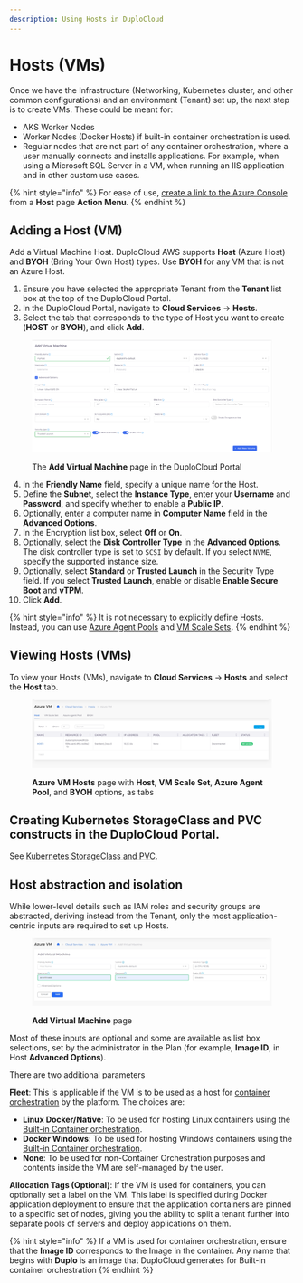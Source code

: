 ```yaml
---
description: Using Hosts in DuploCloud
---
```


# Hosts (VMs)

Once we have the Infrastructure (Networking, Kubernetes cluster, and other common configurations) and an environment (Tenant) set up, the next step is to create VMs. These could be meant for:

* AKS Worker Nodes
* Worker Nodes (Docker Hosts) if built-in container orchestration is used.
* Regular nodes that are not part of any container orchestration, where a user manually connects and installs applications. For example, when using a Microsoft SQL Server in a VM, when running an IIS application and in other custom use cases.

{% hint style="info" %}
For ease of use, [create a link to the Azure Console](../azure-portal-link.md) from a **Host** page **Action Menu**.
{% endhint %}

## Adding a Host (VM)

Add a Virtual Machine Host. DuploCloud AWS supports **Host** (Azure Host) and **BYOH** (Bring Your Own Host) types. Use **BYOH** for any VM that is not an Azure Host.&#x20;

1. Ensure you have selected the appropriate Tenant from the **Tenant** list box at the top of the DuploCloud Portal.
2. In the DuploCloud Portal, navigate to **Cloud Services** -> **Hosts**.&#x20;
3. Select the tab that corresponds to the type of Host you want to create (**HOST** or **BYOH**), and click **Add**.

<figure><img src="../../../.gitbook/assets/image (6) (1) (1).png" alt=""><figcaption><p>The <strong>Add Virtual Machine</strong> page in the DuploCloud Portal</p></figcaption></figure>

4. In the **Friendly Name** field, specify a unique name for the Host.&#x20;
5. Define the **Subnet**, select the **Instance Type**, enter your **Username** and **Password**, and specify whether to enable a **Public IP**.&#x20;
6. Optionally, enter a computer name in **Computer Name** field in the **Advanced Options**.
7. In the Encryption list box, select **Off** or **On**.
8. Optionally, select the **Disk Controller Type** in the **Advanced Options**. The disk controller type is set to `SCSI` by default. If you select `NVME`, specify the supported instance size.&#x20;
9. Optionally, select **Standard** or **Trusted Launch** in the Security Type field. If you select **Trusted Launch**, enable or disable **Enable Secure Boot** and **vTPM**.
10. Click **Add**.

{% hint style="info" %}
It is not necessary to explicitly define Hosts. Instead, you can use [Azure Agent Pools](../../azure-services/agent-pool.md) and [VM Scale Sets](../../azure-services/vm-scale-sets.md)**.**
{% endhint %}

## Viewing Hosts (VMs)

To view your Hosts (VMs), navigate to **Cloud Services** -> **Hosts** and select the **Host** tab.&#x20;

<figure><img src="../../../.gitbook/assets/newvm.png" alt=""><figcaption><p><strong>Azure VM</strong> <strong>Hosts</strong> page with <strong>Host</strong>, <strong>VM Scale Set</strong>, <strong>Azure Agent Pool</strong>, and <strong>BYOH</strong> options, as tabs</p></figcaption></figure>

## Creating Kubernetes StorageClass and PVC constructs in the DuploCloud Portal.

See [Kubernetes StorageClass and PVC](../../../kubernetes-overview/kubernetes-storageclass-and-pvc/).

## Host abstraction and isolation&#x20;

While lower-level details such as IAM roles and security groups are abstracted, deriving instead from the Tenant, only the most application-centric inputs are required to set up Hosts.&#x20;

<figure><img src="../../../.gitbook/assets/add vm.png" alt=""><figcaption><p><strong>Add Virtual Machine</strong> page </p></figcaption></figure>

Most of these inputs are optional and some are available as list box selections, set by the administrator in the Plan (for example, **Image ID**, in Host **Advanced Options**).&#x20;

There are two additional parameters

**Fleet**: This is applicable if the VM is to be used as a host for [container orchestration](../../container-deployments/container-orchestrators.md) by the platform. The choices are:

* **Linux Docker/Native**: To be used for hosting Linux containers using the [Built-in Container orchestration](../../container-deployments/).      &#x20;
* **Docker Windows**: To be used for hosting Windows containers using the [Built-in Container orchestration](../../container-deployments/).
* **None**: To be used for non-Container Orchestration purposes and contents inside the VM are self-managed by the user.

**Allocation Tags (Optional)**: If the VM is used for containers, you can optionally set a label on the VM. This label is specified during Docker application deployment to ensure that the application containers are pinned to a specific set of nodes, giving you the ability to split a tenant further into separate pools of servers and deploy applications on them.&#x20;

{% hint style="info" %}
If a VM is used for container orchestration, ensure that the **Image ID** corresponds to the Image in the container. Any name that begins with **Duplo** is an image that DuploCloud generates for Built-in container orchestration &#x20;
{% endhint %}
